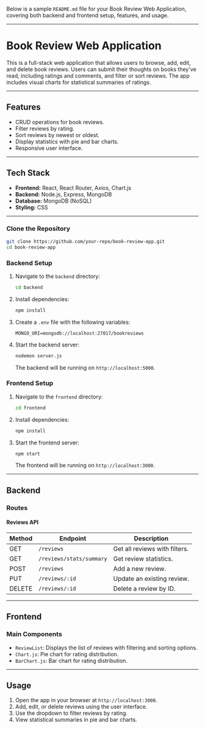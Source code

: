 Below is a sample `README.md` file for your Book Review Web Application, covering both backend and frontend setup, features, and usage.

---

# Book Review Web Application

This is a full-stack web application that allows users to browse, add, edit, and delete book reviews. Users can submit their thoughts on books they've read, including ratings and comments, and filter or sort reviews. The app includes visual charts for statistical summaries of ratings.

---

## Features
- CRUD operations for book reviews.
- Filter reviews by rating.
- Sort reviews by newest or oldest.
- Display statistics with pie and bar charts.
- Responsive user interface.

---

## Tech Stack
- **Frontend:** React, React Router, Axios, Chart.js
- **Backend:** Node.js, Express, MongoDB
- **Database:** MongoDB (NoSQL)
- **Styling:** CSS

---



### Clone the Repository
```bash
git clone https://github.com/your-repo/book-review-app.git
cd book-review-app
```

### Backend Setup
1. Navigate to the `backend` directory:
   ```bash
   cd backend
   ```
2. Install dependencies:
   ```bash
   npm install
   ```
3. Create a `.env` file with the following variables:
   ```env
   MONGO_URI=mongodb://localhost:27017/bookreviews
   ```
4. Start the backend server:
   ```bash
   nodemon server.js
   ```
   The backend will be running on `http://localhost:5000`.

### Frontend Setup
1. Navigate to the `frontend` directory:
   ```bash
   cd frontend
   ```
2. Install dependencies:
   ```bash
   npm install
   ```
3. Start the frontend server:
   ```bash
   npm start
   ```
   The frontend will be running on `http://localhost:3000`.

---

## Backend

### Routes

#### Reviews API
| Method | Endpoint                   | Description                      |
|--------|----------------------------|----------------------------------|
| GET    | `/reviews`                | Get all reviews with filters.    |
| GET    | `/reviews/stats/summary`  | Get review statistics.           |
| POST   | `/reviews`                | Add a new review.                |
| PUT    | `/reviews/:id`            | Update an existing review.       |
| DELETE | `/reviews/:id`            | Delete a review by ID.           |

---

## Frontend

### Main Components
- `ReviewList`: Displays the list of reviews with filtering and sorting options.
- `Chart.js`: Pie chart for rating distribution.
- `BarChart.js`: Bar chart for rating distribution.

---

## Usage
1. Open the app in your browser at `http://localhost:3000`.
2. Add, edit, or delete reviews using the user interface.
3. Use the dropdown to filter reviews by rating.
4. View statistical summaries in pie and bar charts.

